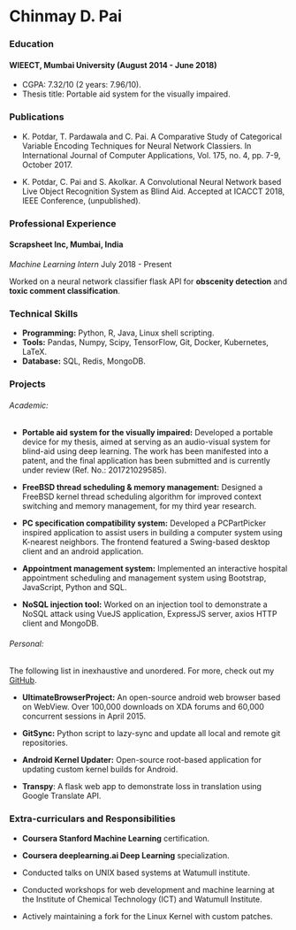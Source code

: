 Chinmay D. Pai
==============

### Education

#### WIEECT, Mumbai University (August 2014 - June 2018)

* CGPA: 7.32/10 (2 years: 7.96/10).
* Thesis title: Portable aid system for the visually impaired.

### Publications

* K. Potdar, T. Pardawala and C. Pai. A Comparative Study of Categorical Variable Encoding Techniques for Neural Network Classiers. In International Journal of Computer Applications, Vol. 175, no. 4, pp. 7-9, October 2017.

* K. Potdar, C. Pai and S. Akolkar. A Convolutional Neural Network based Live Object Recognition System as Blind Aid. Accepted at ICACCT 2018, IEEE Conference, (unpublished).

### Professional Experience

#### Scrapsheet Inc, Mumbai, India
*Machine Learning Intern*	July 2018 - Present

Worked on a neural network classifier flask API for __obscenity detection__ and __toxic comment classification__.

### Technical Skills

* **Programming:** Python, R, Java, Linux shell scripting.
* **Tools:** Pandas, Numpy, Scipy, TensorFlow, Git, Docker, Kubernetes, LaTeX.
* **Database:** SQL, Redis, MongoDB.

### Projects

###### Academic:

* **Portable aid system for the visually impaired:** Developed a portable device for my thesis, aimed at serving as an audio-visual system for blind-aid using deep learning. The work has been manifested into a patent, and the final application has been submitted and is currently under review (Ref. No.: 201721029585).

* **FreeBSD thread scheduling & memory management:** Designed a FreeBSD kernel thread scheduling algorithm for improved context switching and memory management, for my third year research.

* **PC specification compatibility system:** Developed a PCPartPicker inspired application to assist users in building a computer system using K-nearest neighbors. The frontend featured a Swing-based desktop client and an android application.

* **Appointment management system:** Implemented an interactive hospital appointment scheduling and management system using Bootstrap, JavaScript, Python and SQL.

* **NoSQL injection tool:** Worked on an injection tool to demonstrate a NoSQL attack using VueJS application, ExpressJS server, axios HTTP client and MongoDB.

###### Personal:

The following list in inexhaustive and unordered. For more, check out my [GitHub](https://github.com/Thunderbottom).

* **UltimateBrowserProject:** An open-source android web browser based on WebView. Over 100,000 downloads on XDA forums and 60,000 concurrent sessions in April 2015.

* **GitSync:** Python script to lazy-sync and update all local and remote git repositories.

* **Android Kernel Updater:** Open-source root-based application for updating custom kernel builds for Android.

* **Transpy**: A flask web app to demonstrate loss in translation using Google Translate API.

### Extra-curriculars and Responsibilities

* **Coursera Stanford Machine Learning** certification.

* **Coursera deeplearning.ai Deep Learning** specialization.

* Conducted talks on UNIX based systems at Watumull institute.

* Conducted workshops for web development and machine learning at the Institute of Chemical Technology (ICT) and Watumull Institute.

* Actively maintaining a fork for the Linux Kernel with custom patches.
